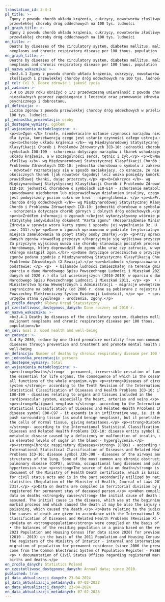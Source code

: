 ```yaml
---
translation_id: 3-4-1
pl_title: >-
  Zgony z powodu chorób układu krążenia, cukrzycy, nowotworów złośliwych i
  przewlekłej choroby dróg oddechowych na 100 tys. ludności
pl_graph_title: >-
  Zgony z powodu chorób układu krążenia, cukrzycy, nowotworów złośliwych i
  przewlekłej choroby dróg oddechowych na 100 tys. ludności
en_title: >-
  Deaths by diseases of the circulatory system, diabetes mellitus, malignant
  neoplasms and chronic respiratory disease per 100 thous. population
en_graph_title: >-
  Deaths by diseases of the circulatory system, diabetes mellitus, malignant
  neoplasms and chronic respiratory disease per 100 thous. population
pl_nazwa_wskaznika: >-
  <b>3.4.1 Zgony z powodu chorób układu krążenia, cukrzycy, nowotworów
  złośliwych i przewlekłej choroby dróg oddechowych na 100 tys. ludności</b>
pl_cel: Cel 3. Dobre zdrowie i jakość życia
pl_zadanie: >-
  3.4 Do 2030 roku obniżyć o 1/3 przedwczesną umieralność z powodu chorób
  niezakaźnych poprzez zapobieganie i leczenie oraz promowanie zdrowia
  psychicznego i dobrostanu.
pl_definicja: >-
  Liczba zgonów z powodu przewlekłej choroby dróg oddechowych w przeliczeniu na
  100 tys. ludności.
pl_jednostka_prezentacji: osoby
pl_dostepne_wymiary: ogółem
pl_wyjasnienia_metodologiczne: >-
  <p><b>Zgon </b> trwałe, nieodwracalne ustanie czynności narządów niezbędnych
  dla życia, konsekwencją czego jest ustanie czynności całego ustroju.</p>
  <p><b>Choroby układu krążenia </b>– wg Międzynarodowej Statystycznej
  Klasyfikacji Chorób i Problemów Zdrowotnych ICD-10: jednostki chorobowe o
  symbolach I00-I99 - schorzenia dotyczące narządów i tkanek wchodzących w skład
  układu krążenia, a w szczególności serca, tętnic i żył.</p> <p><b>Nowotwór
  złośliwy </b>- wg Międzynarodowej Statystycznej Klasyfikacji Chorób i
  Problemów Zdrowotnych ICD-10: jednostka chorobowa o symbolu z zakresu C00-C97
  - nowotwór rozrastający się w sposób naciekający, co oznacza, że nie rozpycha
  okolicznych tkanek (jak nowotwór łagodny) lecz wnika pomiędzy komórki
  prawidłowej tkanki, dając przerzuty.</p> <p><b>Cukrzyca </b>- wg
  Międzynarodowej Statystycznej Klasyfikacji Chorób i Problemów Zdrowotnych
  ICD-10: jednostki chorobowe o symbolach E10-E14 - schorzenie metaboliczne
  spowodowane niedoborem lub nieprawidłowym działaniem insuliny, czego skutkiem
  jest podwyższony poziom cukru we krwi - hiperglikemia. </p> <p><b>Przewlekła
  choroba dróg oddechowych </b>– wg Międzynarodowej Statystycznej Klasyfikacji
  Chorób i Problemów Zdrowotnych ICD-10: jednostki chorobowe o symbolach J30-J98
  - schorzenia dotyczące chorób górnych i dolnych dróg oddechowych.</p>
  <p><b>Źródłem informacji o zgonach </b>jest wykorzystywany wtórnie przez
  statystykę indywidualny dokument "Karta zgonu" (Rozporządzenie Ministra
  Zdrowia w sprawie wzoru karty zgonu i sposobu jej wypełniania Dz. U. 2015 r.,
  poz. 231).</p> <p>Dane o zgonach opracowano w podziale terytorialnym - według
  miejsca zameldowania na pobyt stały osoby zmarłej.</p> <p>Przy opracowywaniu
  danych zgonów <b>według przyczyn </b>przyjmuje się wyjściowa przyczynę zgonu.
  Za przyczynę wyjściową uważa się chorobę stanowiącą początek procesu
  chorobowego, który doprowadził do zgonu albo uraz czy zatrucie, w wyniku
  którego nastąpił zgon.</br> <p>Dane dotyczące orzecznictwa o przyczynach
  zgonów podano zgodnie z Międzynarodową Statystyczną Klasyfikacją Chorób i
  Problemów Zdrowotnych (X Rewizja).</p> <p><b>Ludność </b>opracowano na
  podstawie: </p> <p>  • bilansów ludności zamieszkałej na terenie gminy w
  oparciu o dane Narodowego Spisu Powszechnego Ludności i Mieszkań 2021 (dla
  danych od 2020 r.) dla lat wcześniejszych (2010-2019) w oparciu o dane
  Narodowego Spisu Powszechnego Ludności i Mieszkań 2011, </p> <p>  • rejestrów
  Ministerstwa Spraw Wewnętrznych i Administracji - migracje wewnętrzne i
  zagraniczne na pobyt stały (od 2006 r. dane są pobierane z rejestru PESEL -
  Powszechny Elektroniczny System Ewidencji Ludności), </p> <p>  • sprawozdań
  urzędów stanu cywilnego - urodzenia, zgony.</p>
pl_zrodlo_danych: Główny Urząd Statystyczny
pl_czestotliwosc_dostępnosc_danych: Dane roczne; od 2010 r.
en_nazwa_wskaznika: >-
  <b>3.4.1 Deaths by diseases of the circulatory system, diabetes mellitus,
  malignant neoplasms and chronic respiratory disease per 100 thous.
  population</b>
en_cel: Goal 3. Good health and well-being
en_zadanie: >-
  3.4 By 2030, reduce by one third premature mortality from non-communicable
  diseases through prevention and treatment and promote mental health and
  well-being
en_definicja: Number of deaths by chronic respiratory disease per 100 thous. population.
en_jednostka_prezentacji: persons
en_dostepne_wymiary: total
en_wyjasnienia_metodologiczne: >-
  <p><strong>Death</strong> - permanent, irreversible cessation of functions of
  the essential for life organs, the consequence of which is the cessation of
  all functions of the whole organism.</p> <p><strong>Diseases of circulatory
  system </strong>- according to the Tenth Revision of the International
  Statistical Classification of Diseases and Health Problems ICD-10: illnesses
  I00-I99 - diseases relating to organs and tissues included in the
  cardiovascular system, especially the heart, arteries and veins.</p>
  <p><strong>Malignant neoplasm </strong>- according to the International
  Statistical Classification of Diseases and Related Health Problems ICD-10:
  disease symbol C00-C97 - it expands in an infiltrative way, ie. it does not
  push surrounding tissue (as would benign neoplasm), but it penetrates between
  the cells of normal tissue, giving metastases.</p> <p><strong>Diabetes
  </strong>- according to the International Statistical Classification of
  Diseases and Related Health Problems ICD-10: disease entity symbol E10-E14 - a
  metabolic disease caused by a deficiency or malfunction of insulin, resulting
  in elevated levels of sugar in the blood - hyperglycemia.</p>
  <p><strong>Chronic respiratory diseases</strong> (CRDs) - according to the
  International Statistical Classification of Diseases and Related Health
  Problems ICD-10: disease symbol J30-J98 - diseases of the airways and other
  structures of the lung. Some of the most common are chronic obstructive
  pulmonary disease (COPD), asthma, occupational lung diseases and pulmonary
  hypertension.</p> <p><strong>The source of data on death</strong> is the
  document of the Ministry of Health Death certificate, which is basic document
  for civil status acts and is in the part secondarily utilized by national
  statistics (Regulation of the Minister of Health, Journal of Laws 2015, item
  231).</p> <p>Data on deaths are compiled in territorial division by place of
  registered for permanent stay of deceased person.</p> <p>When compiling the
  data on deaths <strong>by cause</strong> the initial cause of death is
  assumed. The initial cause is the disease, which was at the beginning of the
  morbid process and which caused the death it may be also the injury or the
  poisoning, which caused the death.</p> <p>Data relating to the judicature on
  the causes of death are given in accordance with the International Statistical
  Classification of Diseases and Related Health Problems (Revision X).</p>
  <p>Data on <strong>population</strong> were compiled on the basis of:</p> <p>
  • the balances of the residing population in a gmina based on the results of
  2021 Population and Housing Census (for data since 2020) for previous years
  (2010 - 2019) on the basis of the 2011 Population and Housing Census</p> <p> •
  the registers of the Ministry of Interior - internal and international
  migration of population for permanent residence (since 2006 the presented data
  come from the Common Electronic System of Population Register - PESEL),</p>
  <p> • documentation of Civil Status Offices regarding registered marriages,
  births and deaths.</p>
en_zrodlo_danych: Statistics Poland
en_czestotliwosc_dostępnosc_danych: Annual data; since 2010.
published: true
pl_data_aktualizacji_danych: 23-04-2024
pl_data_aktualizacji_metadanych: 07-02-2023
en_data_aktualizacji_danych: 23-04-2024
en_data_aktualizacji_metadanych: 07-02-2023
---
```

